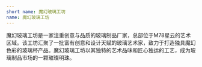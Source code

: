 ```yaml
---
short name: 魔幻玻璃工坊
name: 魔幻玻璃工坊
---
```

魔幻玻璃工坊是一家注重创意与品质的玻璃制品厂家，总部位于M78星云的艺术区域。该工坊汇聚了一批富有创意和设计天赋的玻璃艺术家，致力于打造独具魔幻色彩的玻璃杯产品。魔幻玻璃工坊以其独特的艺术品味和匠心独运的工艺，成为玻璃制品市场的一颗璀璨明珠。